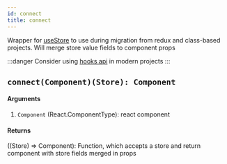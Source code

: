 ```yaml
---
id: connect
title: connect
---
```


Wrapper for [useStore](./useStore.md) to use during migration from redux and class-based projects. Will merge store value fields to component props

:::danger
Consider using [hooks api](./index.md#hooks) in modern projects
:::

## `connect(Component)(Store): Component`

#### Arguments

1. `Component` (React.ComponentType): react component

#### Returns

((Store) => Component): Function, which accepts a store and return component with store fields merged in props
